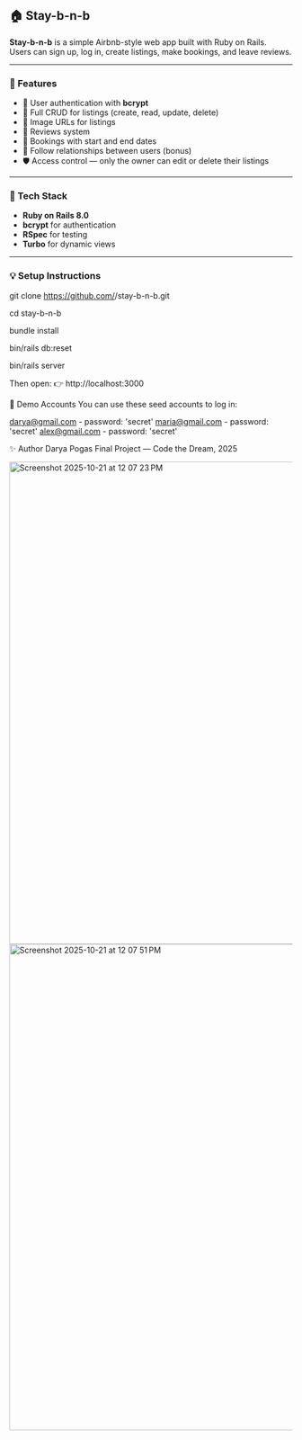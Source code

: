 ## 🏠 Stay-b-n-b

**Stay-b-n-b** is a simple Airbnb-style web app built with Ruby on Rails.  
Users can sign up, log in, create listings, make bookings, and leave reviews.

---

### 🚀 Features
- 🔐 User authentication with **bcrypt**
- 🏡 Full CRUD for listings (create, read, update, delete)
- 📸 Image URLs for listings
- 💬 Reviews system
- 📅 Bookings with start and end dates
- 👥 Follow relationships between users (bonus)
- 🛡️ Access control — only the owner can edit or delete their listings

---

### 🧩 Tech Stack
- **Ruby on Rails 8.0**  
- **bcrypt** for authentication  
- **RSpec** for testing  
- **Turbo** for dynamic views  

---

### 💡 Setup Instructions

git clone https://github.com/<your-username>/stay-b-n-b.git

cd stay-b-n-b

bundle install

bin/rails db:reset

bin/rails server

Then open:
👉 http://localhost:3000


👤 Demo Accounts
You can use these seed accounts to log in:

darya@gmail.com - password: 'secret'
maria@gmail.com - password: 'secret'
alex@gmail.com - password: 'secret'

✨ Author
Darya Pogas
Final Project — Code the Dream, 2025

<img width="890" height="858" alt="Screenshot 2025-10-21 at 12 07 23 PM" src="https://github.com/user-attachments/assets/2e67604d-a605-44af-a34e-d945d1758eb3" />
<img width="723" height="865" alt="Screenshot 2025-10-21 at 12 07 51 PM" src="https://github.com/user-attachments/assets/d0b79a47-12d9-43bf-b27f-1288588713ac" />

